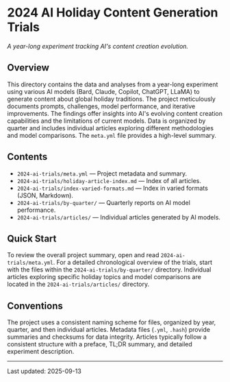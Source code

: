 # 2024 AI Holiday Content Generation Trials

*A year-long experiment tracking AI's content creation evolution.*

## Overview
This directory contains the data and analyses from a year-long experiment using various AI models (Bard, Claude, Copilot, ChatGPT, LLaMA) to generate content about global holiday traditions.  The project meticulously documents prompts, challenges, model performance, and iterative improvements.  The findings offer insights into AI's evolving content creation capabilities and the limitations of current models.  Data is organized by quarter and includes individual articles exploring different methodologies and model comparisons.  The `meta.yml` file provides a high-level summary.

## Contents
* `2024-ai-trials/meta.yml` — Project metadata and summary.
* `2024-ai-trials/holiday-article-index.md` — Index of all articles.
* `2024-ai-trials/index-varied-formats.md` — Index in varied formats (JSON, Markdown).
* `2024-ai-trials/by-quarter/` — Quarterly reports on AI model performance.
* `2024-ai-trials/articles/` — Individual articles generated by AI models.


## Quick Start
To review the overall project summary, open and read `2024-ai-trials/meta.yml`. For a detailed chronological overview of the trials, start with the files within the `2024-ai-trials/by-quarter/` directory. Individual articles exploring specific holiday topics and model comparisons are located in the `2024-ai-trials/articles/` directory.

## Conventions
The project uses a consistent naming scheme for files, organized by year, quarter, and then individual articles. Metadata files (`.yml`, `.hash`) provide summaries and checksums for data integrity.  Articles typically follow a consistent structure with a preface, TL;DR summary, and detailed experiment description.


---
Last updated: 2025-09-13
